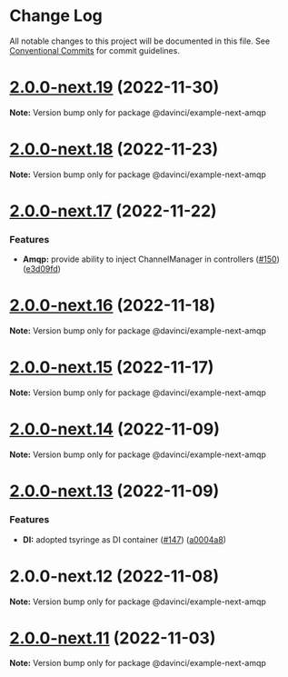 # Change Log

All notable changes to this project will be documented in this file.
See [Conventional Commits](https://conventionalcommits.org) for commit guidelines.

# [2.0.0-next.19](https://github.com/HPInc/davinci/compare/@davinci/example-next-amqp@2.0.0-next.18...@davinci/example-next-amqp@2.0.0-next.19) (2022-11-30)

**Note:** Version bump only for package @davinci/example-next-amqp





# [2.0.0-next.18](https://github.com/HPInc/davinci/compare/@davinci/example-next-amqp@2.0.0-next.17...@davinci/example-next-amqp@2.0.0-next.18) (2022-11-23)

**Note:** Version bump only for package @davinci/example-next-amqp





# [2.0.0-next.17](https://github.com/HPInc/davinci/compare/@davinci/example-next-amqp@2.0.0-next.16...@davinci/example-next-amqp@2.0.0-next.17) (2022-11-22)


### Features

* **Amqp:** provide ability to inject ChannelManager in controllers ([#150](https://github.com/HPInc/davinci/issues/150)) ([e3d09fd](https://github.com/HPInc/davinci/commit/e3d09fd52291aa73efcaaaa29f7fcf8113ef8289))





# [2.0.0-next.16](https://github.com/HPInc/davinci/compare/@davinci/example-next-amqp@2.0.0-next.15...@davinci/example-next-amqp@2.0.0-next.16) (2022-11-18)

**Note:** Version bump only for package @davinci/example-next-amqp





# [2.0.0-next.15](https://github.com/HPInc/davinci/compare/@davinci/example-next-amqp@2.0.0-next.14...@davinci/example-next-amqp@2.0.0-next.15) (2022-11-17)

**Note:** Version bump only for package @davinci/example-next-amqp





# [2.0.0-next.14](https://github.com/HPInc/davinci/compare/@davinci/example-next-amqp@2.0.0-next.13...@davinci/example-next-amqp@2.0.0-next.14) (2022-11-09)

**Note:** Version bump only for package @davinci/example-next-amqp





# [2.0.0-next.13](https://github.com/HPInc/davinci/compare/@davinci/example-next-amqp@2.0.0-next.12...@davinci/example-next-amqp@2.0.0-next.13) (2022-11-09)


### Features

* **DI:** adopted tsyringe as DI container ([#147](https://github.com/HPInc/davinci/issues/147)) ([a0004a8](https://github.com/HPInc/davinci/commit/a0004a87bf060861b632f87e70c453bf86135225))





# 2.0.0-next.12 (2022-11-08)

**Note:** Version bump only for package @davinci/example-next-amqp





# [2.0.0-next.11](https://github.com/HPInc/davinci/compare/@davinci/example-next-amqp@2.0.0-next.10...@davinci/example-next-amqp@2.0.0-next.11) (2022-11-03)

**Note:** Version bump only for package @davinci/example-next-amqp
